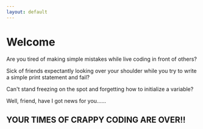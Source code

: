 ```yaml
---
layout: default
---
```


# [](#main-header)Welcome

Are you tired of making simple mistakes while live coding in front of others?

Sick of friends expectantly looking over your shoulder while you try to write a simple print statement and fail?

Can't stand freezing on the spot and forgetting how to initialize a variable?


Well, friend, have I got news for you......

## [](#header-2)YOUR TIMES OF CRAPPY CODING ARE OVER!!


